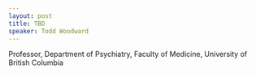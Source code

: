 ```yaml
---
layout: post
title: TBD
speaker: Todd Woodward
---
```


Professor, Department of Psychiatry, Faculty of Medicine, University of British Columbia
